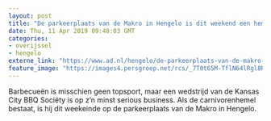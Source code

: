 ```yaml
---
layout: post
title: "De parkeerplaats van de Makro in Hengelo is dit weekend een hemel voor carnivoren"
date: Thu, 11 Apr 2019 09:48:03 GMT
categories: 
- overijssel 
- hengelo 
externe_link: "https://www.ad.nl/hengelo/de-parkeerplaats-van-de-makro-in-hengelo-is-dit-weekend-een-hemel-voor-carnivoren~aca21667/"
feature_image: "https://images4.persgroep.net/rcs/_7T0t65M-TflN64lRgl8RIuYFxw/diocontent/145109341/_fitwidth/400/?appId=21791a8992982cd8da851550a453bd7f&quality=0.7"
---
```


Barbecueën is misschien geen topsport, maar een wedstrijd van de Kansas City BBQ Sociëty is op z’n minst serious business. Als de carnivorenhemel bestaat, is hij dit weekeinde op de parkeerplaats van de Makro in Hengelo.
